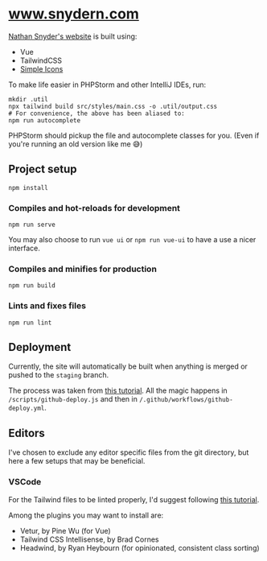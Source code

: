 # www.snydern.com

[Nathan Snyder's website](www.snydern.com) is built using:
- Vue
- TailwindCSS
- [Simple Icons](https://simpleicons.org)

To make life easier in PHPStorm and other IntelliJ IDEs,
run:

```
mkdir .util
npx tailwind build src/styles/main.css -o .util/output.css
# For convenience, the above has been aliased to:
npm run autocomplete
```

PHPStorm should pickup the file and autocomplete classes for you.
(Even if you're running an old version like me 😅)

## Project setup
```
npm install
```

### Compiles and hot-reloads for development
```
npm run serve
```

You may also choose to run `vue ui` or `npm run vue-ui` to have a use a nicer interface.

### Compiles and minifies for production
```
npm run build
```

### Lints and fixes files
```
npm run lint
```

## Deployment

Currently, the site will automatically be built when anything is merged
or pushed to the `staging` branch.

The process was taken from [this tutorial](https://dev.to/rolanddoda/deploy-to-github-pages-like-a-pro-with-github-actions-4hdg).
All the magic happens in `/scripts/github-deploy.js` and then in `/.github/workflows/github-deploy.yml`.

## Editors

I've chosen to exclude any editor specific files from the git directory,
but here a few setups that may be beneficial.

### VSCode

For the Tailwind files to be linted properly, I'd suggest following
[this tutorial](https://www.meidev.co/blog/visual-studio-code-css-linting-with-tailwind/).

Among the plugins you may want to install are:
- Vetur, by Pine Wu (for Vue)
- Tailwind CSS Intellisense, by Brad Cornes
- Headwind, by Ryan Heybourn (for opinionated, consistent class sorting)
